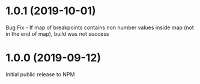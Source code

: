 # 1.0.1 (2019-10-01)

Bug Fix - If map of breakpoints contains non number values inside map (not in the end of map), build was not success

# 1.0.0 (2019-09-12)

Initial public release to NPM
